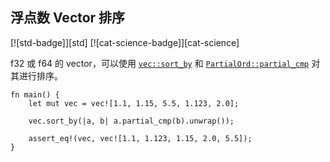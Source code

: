 ## 浮点数 Vector 排序

<!--
> [algorithms/sorting/sort_float.md](https://github.com/rust-lang-nursery/rust-cookbook/blob/master/src/algorithms/sorting/sort_float.md)
> <br />
> commit - b61c8e588ad8445de36cd5f28e99232b5f858a41 - 2020.06.01
-->

[![std-badge]][std] [![cat-science-badge]][cat-science]

f32 或 f64 的 vector，可以使用 [`vec::sort_by`] 和 [`PartialOrd::partial_cmp`] 对其进行排序。

```rust,edition2018
fn main() {
    let mut vec = vec![1.1, 1.15, 5.5, 1.123, 2.0];

    vec.sort_by(|a, b| a.partial_cmp(b).unwrap());

    assert_eq!(vec, vec![1.1, 1.123, 1.15, 2.0, 5.5]);
}
```

[`vec::sort_by`]: https://doc.rust-lang.org/std/primitive.slice.html#method.sort_by
[`PartialOrd::partial_cmp`]: https://doc.rust-lang.org/std/cmp/trait.PartialOrd.html#tymethod.partial_cmp
